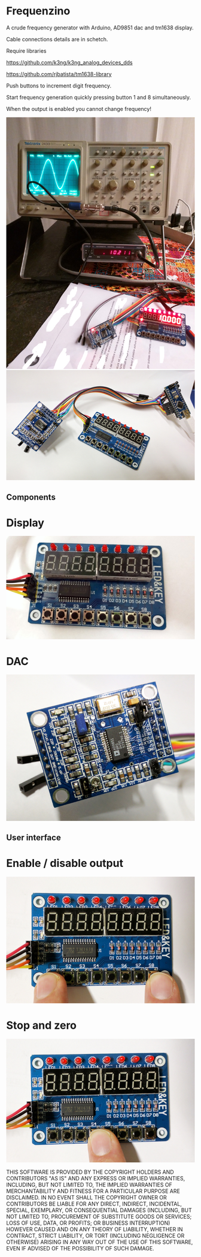 # Frequenzino
A crude frequency generator with Arduino, AD9851 dac and tm1638 display.

Cable connections details are in schetch.

Require libraries

https://github.com/k3ng/k3ng_analog_devices_dds

https://github.com/rjbatista/tm1638-library

Push buttons to increment digit frequency.

Start frequency generation quickly pressing button 1 and 8 simultaneously.

When the output is enabled you cannot change frequency!

![Scope](https://github.com/bigjohnson/GitHubAssets/blob/master/Frequenzino/scope.jpg)
![Generator](https://github.com/bigjohnson/GitHubAssets/blob/master/Frequenzino/gener.jpg?raw=true)

## Components
# Display
![Demo](https://github.com/bigjohnson/GitHubAssets/blob/master/Frequenzino/tm1638.jpg?raw=true)
# DAC
![Demo](https://github.com/bigjohnson/GitHubAssets/blob/master/Frequenzino/AD9851.jpg?raw=true)

## User interface
# Enable / disable output
![Demo](https://github.com/bigjohnson/GitHubAssets/blob/master/Frequenzino/start.jpg?raw=true)
# Stop and zero
![Demo](https://github.com/bigjohnson/GitHubAssets/blob/master/Frequenzino/zerostop.jpg?raw=true)

THIS SOFTWARE IS PROVIDED BY THE COPYRIGHT HOLDERS AND CONTRIBUTORS "AS IS" AND ANY EXPRESS OR IMPLIED WARRANTIES, INCLUDING, BUT NOT LIMITED TO, THE IMPLIED WARRANTIES OF MERCHANTABILITY AND FITNESS FOR A PARTICULAR PURPOSE ARE DISCLAIMED. IN NO EVENT SHALL THE COPYRIGHT OWNER OR CONTRIBUTORS BE LIABLE FOR ANY DIRECT, INDIRECT, INCIDENTAL, SPECIAL, EXEMPLARY, OR CONSEQUENTIAL DAMAGES (INCLUDING, BUT NOT LIMITED TO, PROCUREMENT OF SUBSTITUTE GOODS OR SERVICES; LOSS OF USE, DATA, OR PROFITS; OR BUSINESS INTERRUPTION) HOWEVER CAUSED AND ON ANY THEORY OF LIABILITY, WHETHER IN CONTRACT, STRICT LIABILITY, OR TORT (INCLUDING NEGLIGENCE OR OTHERWISE) ARISING IN ANY WAY OUT OF THE USE OF THIS SOFTWARE, EVEN IF ADVISED OF THE POSSIBILITY OF SUCH DAMAGE.
